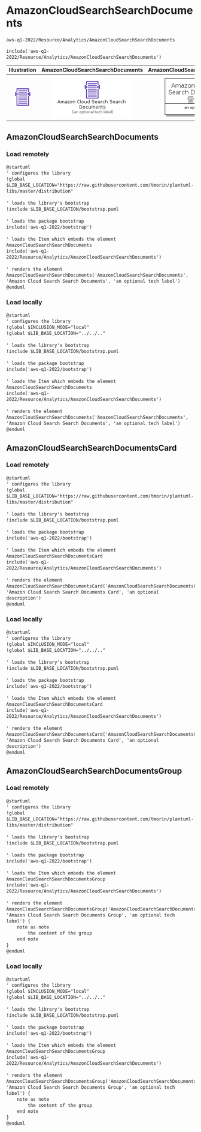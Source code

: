 # AmazonCloudSearchSearchDocuments


```text
aws-q1-2022/Resource/Analytics/AmazonCloudSearchSearchDocuments
```

```text
include('aws-q1-2022/Resource/Analytics/AmazonCloudSearchSearchDocuments')
```



| Illustration | AmazonCloudSearchSearchDocuments | AmazonCloudSearchSearchDocumentsCard | AmazonCloudSearchSearchDocumentsGroup |
| :---: | :---: | :---: | :---: |
| ![illustration for Illustration](../../../aws-q1-2022/Resource/Analytics/AmazonCloudSearchSearchDocuments.png) | ![illustration for AmazonCloudSearchSearchDocuments](../../../aws-q1-2022/Resource/Analytics/AmazonCloudSearchSearchDocuments.Local.png) | ![illustration for AmazonCloudSearchSearchDocumentsCard](../../../aws-q1-2022/Resource/Analytics/AmazonCloudSearchSearchDocumentsCard.Local.png) | ![illustration for AmazonCloudSearchSearchDocumentsGroup](../../../aws-q1-2022/Resource/Analytics/AmazonCloudSearchSearchDocumentsGroup.Local.png) |




## AmazonCloudSearchSearchDocuments

### Load remotely
```plantuml
@startuml
' configures the library
!global $LIB_BASE_LOCATION="https://raw.githubusercontent.com/tmorin/plantuml-libs/master/distribution"

' loads the library's bootstrap
!include $LIB_BASE_LOCATION/bootstrap.puml

' loads the package bootstrap
include('aws-q1-2022/bootstrap')

' loads the Item which embeds the element AmazonCloudSearchSearchDocuments
include('aws-q1-2022/Resource/Analytics/AmazonCloudSearchSearchDocuments')

' renders the element
AmazonCloudSearchSearchDocuments('AmazonCloudSearchSearchDocuments', 'Amazon Cloud Search Search Documents', 'an optional tech label')
@enduml
```

### Load locally
```plantuml
@startuml
' configures the library
!global $INCLUSION_MODE="local"
!global $LIB_BASE_LOCATION="../../.."

' loads the library's bootstrap
!include $LIB_BASE_LOCATION/bootstrap.puml

' loads the package bootstrap
include('aws-q1-2022/bootstrap')

' loads the Item which embeds the element AmazonCloudSearchSearchDocuments
include('aws-q1-2022/Resource/Analytics/AmazonCloudSearchSearchDocuments')

' renders the element
AmazonCloudSearchSearchDocuments('AmazonCloudSearchSearchDocuments', 'Amazon Cloud Search Search Documents', 'an optional tech label')
@enduml
```

## AmazonCloudSearchSearchDocumentsCard

### Load remotely
```plantuml
@startuml
' configures the library
!global $LIB_BASE_LOCATION="https://raw.githubusercontent.com/tmorin/plantuml-libs/master/distribution"

' loads the library's bootstrap
!include $LIB_BASE_LOCATION/bootstrap.puml

' loads the package bootstrap
include('aws-q1-2022/bootstrap')

' loads the Item which embeds the element AmazonCloudSearchSearchDocumentsCard
include('aws-q1-2022/Resource/Analytics/AmazonCloudSearchSearchDocuments')

' renders the element
AmazonCloudSearchSearchDocumentsCard('AmazonCloudSearchSearchDocumentsCard', 'Amazon Cloud Search Search Documents Card', 'an optional description')
@enduml
```

### Load locally
```plantuml
@startuml
' configures the library
!global $INCLUSION_MODE="local"
!global $LIB_BASE_LOCATION="../../.."

' loads the library's bootstrap
!include $LIB_BASE_LOCATION/bootstrap.puml

' loads the package bootstrap
include('aws-q1-2022/bootstrap')

' loads the Item which embeds the element AmazonCloudSearchSearchDocumentsCard
include('aws-q1-2022/Resource/Analytics/AmazonCloudSearchSearchDocuments')

' renders the element
AmazonCloudSearchSearchDocumentsCard('AmazonCloudSearchSearchDocumentsCard', 'Amazon Cloud Search Search Documents Card', 'an optional description')
@enduml
```

## AmazonCloudSearchSearchDocumentsGroup

### Load remotely
```plantuml
@startuml
' configures the library
!global $LIB_BASE_LOCATION="https://raw.githubusercontent.com/tmorin/plantuml-libs/master/distribution"

' loads the library's bootstrap
!include $LIB_BASE_LOCATION/bootstrap.puml

' loads the package bootstrap
include('aws-q1-2022/bootstrap')

' loads the Item which embeds the element AmazonCloudSearchSearchDocumentsGroup
include('aws-q1-2022/Resource/Analytics/AmazonCloudSearchSearchDocuments')

' renders the element
AmazonCloudSearchSearchDocumentsGroup('AmazonCloudSearchSearchDocumentsGroup', 'Amazon Cloud Search Search Documents Group', 'an optional tech label') {
    note as note
        the content of the group
    end note
}
@enduml
```

### Load locally
```plantuml
@startuml
' configures the library
!global $INCLUSION_MODE="local"
!global $LIB_BASE_LOCATION="../../.."

' loads the library's bootstrap
!include $LIB_BASE_LOCATION/bootstrap.puml

' loads the package bootstrap
include('aws-q1-2022/bootstrap')

' loads the Item which embeds the element AmazonCloudSearchSearchDocumentsGroup
include('aws-q1-2022/Resource/Analytics/AmazonCloudSearchSearchDocuments')

' renders the element
AmazonCloudSearchSearchDocumentsGroup('AmazonCloudSearchSearchDocumentsGroup', 'Amazon Cloud Search Search Documents Group', 'an optional tech label') {
    note as note
        the content of the group
    end note
}
@enduml
```

